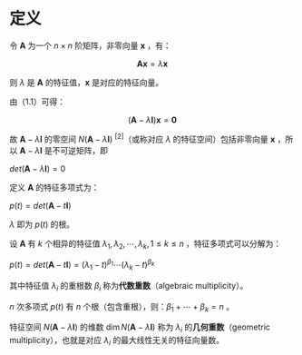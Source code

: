 # 定义

令 $\pmb{A}$ 为一个 $n\times n$ 阶矩阵，非零向量 $\pmb{x}$ ，有：

$$\pmb{Ax}=\lambda\pmb{x}\tag{1.1}$$

则 $\lambda$ 是 $\pmb{A}$ 的特征值，$\pmb{x}$ 是对应的特征向量。

由（1.1）可得：

$$(\pmb{A}-\lambda\pmb{I})\pmb{x}=\pmb{0}\tag{1.2}$$

故 $\pmb{A}-\lambda\pmb{I}$ 的零空间 $N(\pmb{A}-\lambda\pmb{I})$
$^{[2]}$（或称对应 $\lambda$ 的特征空间）包括非零向量 $\pmb{x}$ ，所以
$\pmb{A}-\lambda\pmb{I}$ 是不可逆矩阵，即

$det(\pmb{A}-\lambda\pmb{I})=0\tag{1.3}$

定义 $\pmb{A}$ 的特征多项式为：

$p(t)=det(\pmb{A}-t\pmb{I}) \tag{1.4}$

$\lambda$ 即为 $p(t)$ 的根。

设 $\pmb{A}$ 有 $k$ 个相异的特征值
$\lambda_1,\lambda_2,\cdots,\lambda_k,1\le k\le n$
，特征多项式可以分解为：

$p(t)=det(\pmb{A}-t\pmb{I})=(\lambda_1-t)^{\beta_1}\cdots(\lambda_k-t)^{\beta_k} \tag{1.5}$

其中特征值 $\lambda_i$ 的重根数 $\beta_i$ 称为**代数重数**（algebraic
multiplicity）。

$n$ 次多项式 $p(t)$ 有 $n$
个根（包含重根），则：$\beta_1+\cdots+\beta_k=n$ 。

特征空间 $N(\pmb{A}-\lambda\pmb{I})$ 的维数
$\dim N(\pmb{A}-\lambda\pmb{I})$ 称为 $\lambda_i$
的**几何重数**（geometric multiplicity），也就是对应 $\lambda_i$
的最大线性无关的特征向量数。